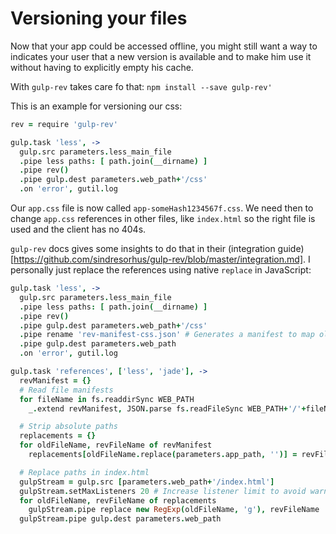 # Versioning your files

Now that your app could be accessed offline, you might still want a way to indicates your user that a new version is available and to make him use it without having to explicitly empty his cache.

With `gulp-rev` takes care fo that:
`npm install --save gulp-rev'`

This is an example for versioning our css:
```coffee
rev = require 'gulp-rev'

gulp.task 'less', ->
  gulp.src parameters.less_main_file
  .pipe less paths: [ path.join(__dirname) ]
  .pipe rev()
  .pipe gulp.dest parameters.web_path+'/css'
  .on 'error', gutil.log
```

Our `app.css` file is now called `app-someHash1234567f.css`.
We need then to change `app.css` references in other files, like `index.html` so the right file is used and the client has no 404s.

`gulp-rev` docs gives some insights to do that in their (integration guide)[https://github.com/sindresorhus/gulp-rev/blob/master/integration.md].
I personally just replace the references using native `replace` in JavaScript:

```coffee
gulp.task 'less', ->
  gulp.src parameters.less_main_file
  .pipe less paths: [ path.join(__dirname) ]
  .pipe rev()
  .pipe gulp.dest parameters.web_path+'/css'
  .pipe rename 'rev-manifest-css.json' # Generates a manifest to map old file names with new ones
  .pipe gulp.dest parameters.web_path
  .on 'error', gutil.log

gulp.task 'references', ['less', 'jade'], ->
  revManifest = {}
  # Read file manifests
  for fileName in fs.readdirSync WEB_PATH
    _.extend revManifest, JSON.parse fs.readFileSync WEB_PATH+'/'+fileName, 'utf8' if /^(rev-manifest)/.test fileName

  # Strip absolute paths
  replacements = {}
  for oldFileName, revFileName of revManifest
    replacements[oldFileName.replace(parameters.app_path, '')] = revFileName.replace(parameters.app_path, '')

  # Replace paths in index.html
  gulpStream = gulp.src [parameters.web_path+'/index.html']
  gulpStream.setMaxListeners 20 # Increase listener limit to avoid warning message from node
  for oldFileName, revFileName of replacements
    gulpStream.pipe replace new RegExp(oldFileName, 'g'), revFileName
  gulpStream.pipe gulp.dest parameters.web_path
```

